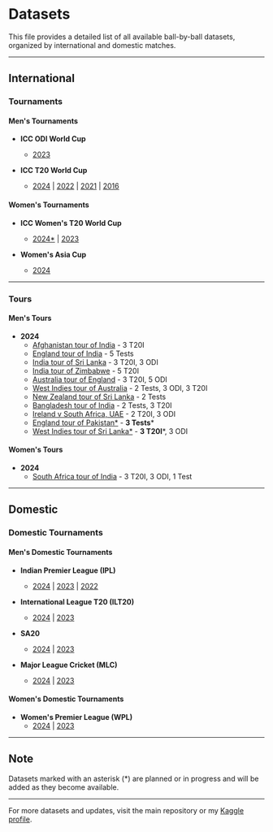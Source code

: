 # Datasets

This file provides a detailed list of all available ball-by-ball datasets, organized by international and domestic matches.

---

## International

### Tournaments

#### Men's Tournaments

- **ICC ODI World Cup**
  - [2023](International/Men's/Tournaments/ODI_WC/2023)

- **ICC T20 World Cup**
  - [2024](International/Men's/Tournaments/T20_WC/2024) | [2022](International/Men's/Tournaments/T20_WC/2022) | [2021](International/Men's/Tournaments/T20_WC/2021) | [2016](International/Men's/Tournaments/T20_WC/2016)

#### Women's Tournaments

- **ICC Women's T20 World Cup**
  - [2024*](International/Women's/WT20%20WC/2024) | [2023](International/Women's/WT20%20WC/2023)
  
- **Women's Asia Cup**
  - [2024](International/Women's/W%20Asia%20Cup/2024)

---

### Tours

#### Men's Tours

- **2024**
  - [Afghanistan tour of India](International/Men's/Tours/2024/afg_ind_2024) - 3 T20I
  - [England tour of India](International/Men's/Tours/2024/eng_ind_2024) - 5 Tests
  - [India tour of Sri Lanka](International/Men's/Tours/2024/ind_sl_2024) - 3 T20I, 3 ODI
  - [India tour of Zimbabwe](International/Men's/Tours/2024/ind_zim_2024) - 5 T20I
  - [Australia tour of England](International/Men's/Tours/2024/aus_eng_2024) - 3 T20I, 5 ODI
  - [West Indies tour of Australia](International/Men's/Tours/2024/wi_aus_2024) - 2 Tests, 3 ODI, 3 T20I
  - [New Zealand tour of Sri Lanka](International/Men's/Tours/2024/nz_sl_2024/) - 2 Tests
  - [Bangladesh tour of India](International/Men's/Tours/2024/ban_ind_2024) - 2 Tests, 3 T20I
  - [Ireland v South Africa, UAE](International/Men's/Tours/2024/ire_rsa_2024) - 2 T20I, 3 ODI
  - [England tour of Pakistan*](International/Men's/Tours/2024/eng_pak_2024) - **3 Tests***
  - [West Indies tour of Sri Lanka*](International/Men's/Tours/2024/wi_sl_2024) - **3 T20I***, 3 ODI

#### Women's Tours

- **2024**
  - [South Africa tour of India](International/Women's/2024/saw_indw_2024) - 3 T20I, 3 ODI, 1 Test

---

## Domestic

### Domestic Tournaments

#### Men's Domestic Tournaments

- **Indian Premier League (IPL)**
  - [2024](Domestic/Men's/IPL/2024) | [2023](Domestic/Men's/IPL/2023) | [2022](Domestic/Men's/IPL/2022)

- **International League T20 (ILT20)**
  - [2024](Domestic/Men's/ILT20/2024) | [2023](Domestic/Men's/ILT20/2023)

- **SA20**
  - [2024](Domestic/Men's/SA20/2024) | [2023](Domestic/Men's/SA20/2023)

- **Major League Cricket (MLC)**
  - [2024](Domestic/Men's/MLC/2024) | [2023](Domestic/Men's/MLC/2023)

#### Women's Domestic Tournaments

- **Women's Premier League (WPL)**
  - [2024](Domestic/Women's/WPL/2024) | [2023](Domestic/Women's/WPL/2023)

---

## Note

Datasets marked with an asterisk (*) are planned or in progress and will be added as they become available.

---

For more datasets and updates, visit the main repository or my [Kaggle profile](https://www.kaggle.com/sahiltailor).
